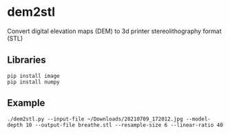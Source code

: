 # dem2stl

Convert digital elevation maps (DEM) to 3d printer stereolithography format (STL)

## Libraries

```
pip install image
pip install numpy
```

## Example

```
./dem2stl.py --input-file ~/Downloads/20210709_172012.jpg --model-depth 10 --output-file breathe.stl --resample-size 6 --linear-ratio 40
```
